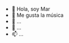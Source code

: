 - 👋 Hola, soy Mar 
- 👀 Me gusta la música 
- 🌱 ...
- 💞️ ...
- 📫 ...

<!---
Patoosiosi/Patoosiosi is a ✨ special ✨ repository because its `README.md` (this file) appears on your GitHub profile.
You can click the Preview link to take a look at your changes.
--->
